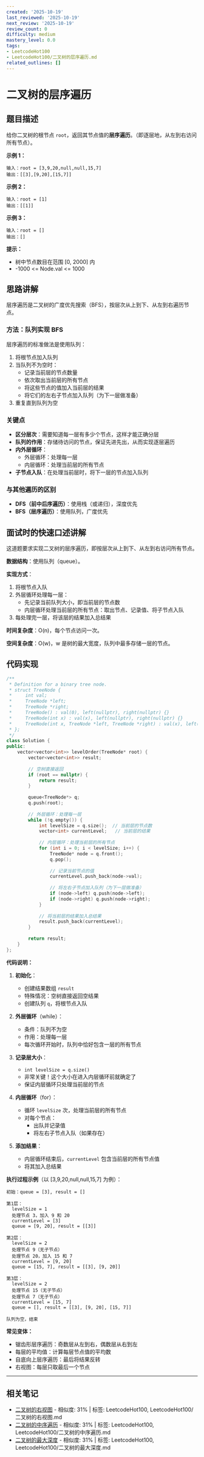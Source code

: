 ```yaml
---
created: '2025-10-19'
last_reviewed: '2025-10-19'
next_review: '2025-10-19'
review_count: 0
difficulty: medium
mastery_level: 0.0
tags:
- LeetcodeHot100
- LeetcodeHot100/二叉树的层序遍历.md
related_outlines: []
---
```


# 二叉树的层序遍历

## 题目描述

给你二叉树的根节点 `root`，返回其节点值的**层序遍历**。（即逐层地，从左到右访问所有节点）。

**示例 1：**
```
输入：root = [3,9,20,null,null,15,7]
输出：[[3],[9,20],[15,7]]
```

**示例 2：**
```
输入：root = [1]
输出：[[1]]
```

**示例 3：**
```
输入：root = []
输出：[]
```

**提示：**
- 树中节点数目在范围 [0, 2000] 内
- -1000 <= Node.val <= 1000

## 思路讲解

层序遍历是二叉树的广度优先搜索（BFS），按层次从上到下、从左到右遍历节点。

### 方法：队列实现 BFS

层序遍历的标准做法是使用队列：
1. 将根节点加入队列
2. 当队列不为空时：
   - 记录当前层的节点数量
   - 依次取出当前层的所有节点
   - 将这些节点的值加入当前层的结果
   - 将它们的左右子节点加入队列（为下一层做准备）
3. 重复直到队列为空

### 关键点

- **区分层次**：需要知道每一层有多少个节点，这样才能正确分层
- **队列的作用**：存储待访问的节点，保证先进先出，从而实现逐层遍历
- **内外层循环**：
  - 外层循环：处理每一层
  - 内层循环：处理当前层的所有节点
- **子节点入队**：在处理当前层时，将下一层的节点加入队列

### 与其他遍历的区别

- **DFS（前中后序遍历）**：使用栈（或递归），深度优先
- **BFS（层序遍历）**：使用队列，广度优先

## 面试时的快速口述讲解

这道题要求实现二叉树的层序遍历，即按层次从上到下、从左到右访问所有节点。

**数据结构**：使用队列（queue）。

**实现方式**：
1. 将根节点入队
2. 外层循环处理每一层：
   - 先记录当前队列大小，即当前层的节点数
   - 内层循环处理当前层的所有节点：取出节点、记录值、将子节点入队
3. 每处理完一层，将该层的结果加入总结果

**时间复杂度**：O(n)，每个节点访问一次。

**空间复杂度**：O(w)，w 是树的最大宽度，队列中最多存储一层的节点。

## 代码实现

```cpp
/**
 * Definition for a binary tree node.
 * struct TreeNode {
 *     int val;
 *     TreeNode *left;
 *     TreeNode *right;
 *     TreeNode() : val(0), left(nullptr), right(nullptr) {}
 *     TreeNode(int x) : val(x), left(nullptr), right(nullptr) {}
 *     TreeNode(int x, TreeNode *left, TreeNode *right) : val(x), left(left), right(right) {}
 * };
 */
class Solution {
public:
    vector<vector<int>> levelOrder(TreeNode* root) {
        vector<vector<int>> result;
        
        // 空树直接返回
        if (root == nullptr) {
            return result;
        }
        
        queue<TreeNode*> q;
        q.push(root);
        
        // 外层循环：处理每一层
        while (!q.empty()) {
            int levelSize = q.size();  // 当前层的节点数
            vector<int> currentLevel;   // 当前层的结果
            
            // 内层循环：处理当前层的所有节点
            for (int i = 0; i < levelSize; i++) {
                TreeNode* node = q.front();
                q.pop();
                
                // 记录当前节点的值
                currentLevel.push_back(node->val);
                
                // 将左右子节点加入队列（为下一层做准备）
                if (node->left) q.push(node->left);
                if (node->right) q.push(node->right);
            }
            
            // 将当前层的结果加入总结果
            result.push_back(currentLevel);
        }
        
        return result;
    }
};
```

**代码说明：**

1. **初始化**：
   - 创建结果数组 `result`
   - 特殊情况：空树直接返回空结果
   - 创建队列 `q`，将根节点入队

2. **外层循环**（while）：
   - 条件：队列不为空
   - 作用：处理每一层
   - 每次循环开始时，队列中恰好包含一层的所有节点

3. **记录层大小**：
   - `int levelSize = q.size()`
   - 非常关键！这个大小在进入内层循环前就确定了
   - 保证内层循环只处理当前层的节点

4. **内层循环**（for）：
   - 循环 `levelSize` 次，处理当前层的所有节点
   - 对每个节点：
     - 出队并记录值
     - 将左右子节点入队（如果存在）

5. **添加结果**：
   - 内层循环结束后，`currentLevel` 包含当前层的所有节点值
   - 将其加入总结果

**执行过程示例**（以 [3,9,20,null,null,15,7] 为例）：

```
初始：queue = [3], result = []

第1层：
  levelSize = 1
  处理节点 3，加入 9 和 20
  currentLevel = [3]
  queue = [9, 20], result = [[3]]

第2层：
  levelSize = 2
  处理节点 9（无子节点）
  处理节点 20，加入 15 和 7
  currentLevel = [9, 20]
  queue = [15, 7], result = [[3], [9, 20]]

第3层：
  levelSize = 2
  处理节点 15（无子节点）
  处理节点 7（无子节点）
  currentLevel = [15, 7]
  queue = [], result = [[3], [9, 20], [15, 7]]

队列为空，结束
```

**常见变体：**
- 锯齿形层序遍历：奇数层从左到右，偶数层从右到左
- 每层的平均值：计算每层节点值的平均数
- 自底向上层序遍历：最后将结果反转
- 右视图：每层只取最后一个节点


---

## 相关笔记
<!-- 自动生成 -->

- [二叉树的右视图](notes/LeetcodeHot100/二叉树的右视图.md) - 相似度: 31% | 标签: LeetcodeHot100, LeetcodeHot100/二叉树的右视图.md
- [二叉树的中序遍历](notes/LeetcodeHot100/二叉树的中序遍历.md) - 相似度: 31% | 标签: LeetcodeHot100, LeetcodeHot100/二叉树的中序遍历.md
- [二叉树的最大深度](notes/LeetcodeHot100/二叉树的最大深度.md) - 相似度: 31% | 标签: LeetcodeHot100, LeetcodeHot100/二叉树的最大深度.md

